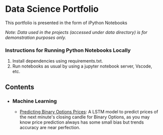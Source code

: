 # Data Science Portfolio
This portfolio is presented in the form of iPython Notebooks

_Note: Data used in the projects (accessed under data directory) is for demonstration purposes only._

### Instructions for Running Python Notebooks Locally
1. Install dependencies using requirements.txt.
2. Run notebooks as usual by using a jupyter notebook server, Vscode, etc.

## Contents

- ### Machine Learning

    - [Predicting Binary Options Prices](https://github.com/tensormaker/data-science-portfolio/blob/main/BinaryOptionPriceForecast.ipynb): A LSTM model to predict prices of the next minute's closing candle for Binary Options, as you may know price prediction always has some small bias but trends accuracy are near perfection.